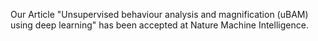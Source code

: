 
Our Article "Unsupervised behaviour analysis and magnification (uBAM) using deep learning" has been accepted at Nature Machine Intelligence.
